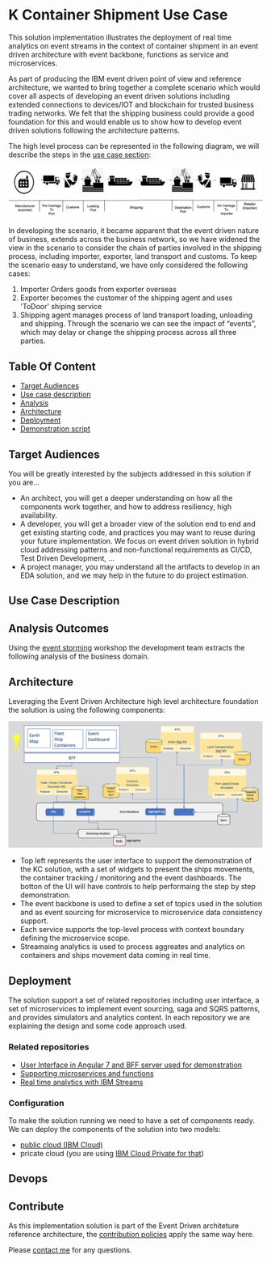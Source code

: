 # K Container Shipment Use Case

This solution implementation illustrates the deployment of real time analytics on event streams in the context of container shipment in an event driven architecture with event backbone, functions as service and microservices.

As part of producing the IBM event driven point of view and reference architecture, we wanted to bring together a complete scenario which would cover all aspects of developing an event driven solutions including extended connections to devices/IOT  and blockchain for trusted business trading networks. We felt that the shipping business could provide a good foundation for this and would enable us to show how to develop event driven solutions following the architecture patterns.

The high level process can be represented in the following diagram, we will describe the steps in the [use case section](#use-case-description):

![](analysis/shipment-bp1.png)

In developing the scenario, it became apparent that the event driven nature of business, extends across the business network, so we have widened the view in the scenario to consider the chain of parties involved in the shipping process, including importer, exporter, land transport and customs. To keep the scenario easy to understand, we have only considered the following cases:

1. Importer Orders goods from exporter overseas
2. Exporter becomes the customer of the shipping agent and uses 'ToDoor' shiping service
3. Shipping agent manages process of land transport loading, unloading and shipping. Through the scenario we can see the impact of “events”, which may delay or change the shipping process across all three parties.  

## Table Of Content

* [Target Audiences](#target-audiences)
* [Use case description](#use-case-description)
* [Analysis](#analysis-outcomes)
* [Architecture](#architecture)
* [Deployment](#deployment)
* [Demonstration script](./docs/demo.md)

## Target Audiences

You will be greatly interested by the subjects addressed in this solution if you are...

* An architect, you will get a deeper understanding on how all the components work together, and how to address resiliency, high availability.
* A developer, you will get a broader view of the solution end to end and get existing starting code, and practices you may want to reuse during your future implementation. We focus on event driven solution in hybrid cloud addressing patterns and non-functional requirements as CI/CD, Test Driven Development, ...
* A project manager, you may understand all the artifacts to develop in an EDA solution, and we may help in the future to do project estimation.

## Use Case Description

## Analysis Outcomes

Using the [event storming](https://github.com/ibm-cloud-architecture/refarch-eda/blob/master/docs/methodology/readme.md) workshop the development team extracts the following analysis of the business domain.

## Architecture

Leveraging the Event Driven Architecture high level architecture foundation the solution is using the following components:

![High level component view](docs/kc-hl-comp-view.png)

* Top left represents the user interface to support the demonstration of the KC solution, with a set of widgets to present the ships movements, the container tracking / monitoring and the event dashboards. The botton of the UI will have controls to help performaing the step by step demonstration.
* The event backbone is used to define a set of topics used in the solution and as event sourcing for microservice to microservice data consistency support.
* Each service supports the top-level process with context boundary defining the microservice scope.
* Streamaing analytics is used to process aggreates and analytics on containers and ships movement data coming in real time.

## Deployment

The solution support a set of related repositories including user interface, a set of microservices to implement event sourcing, saga and SQRS patterns, and provides simulators and analytics content.
In each repository we are explaining the design and some code approach used.

### Related repositories

* [User Interface in Angular 7 and BFF server used for demonstration](https://github.com/ibm-cloud-architecture/refarch-kc-ui)
* [Supporting microservices and functions](https://github.com/ibm-cloud-architecture/refarch-kc-ms)
* [Real time analytics with IBM Streams](https://github.com/ibm-cloud-architecture/refarch-kc-streams)

### Configuration

To make the solution running we need to have a set of components ready. We can deploy the components of the solution into two models:

* [public cloud (IBM Cloud)](docs/prepare-ibm-cloud.md)
* pricate cloud (you are using [IBM Cloud Private for that](docs/prepare-icp.md))

## Devops

## Contribute

As this implementation solution is part of the Event Driven architeture reference architecture, the [contribution policies](https://github.com/ibm-cloud-architecture/refarch-eda#contribute) apply the same way here.

Please [contact me](mailto:boyerje@us.ibm.com) for any questions.
